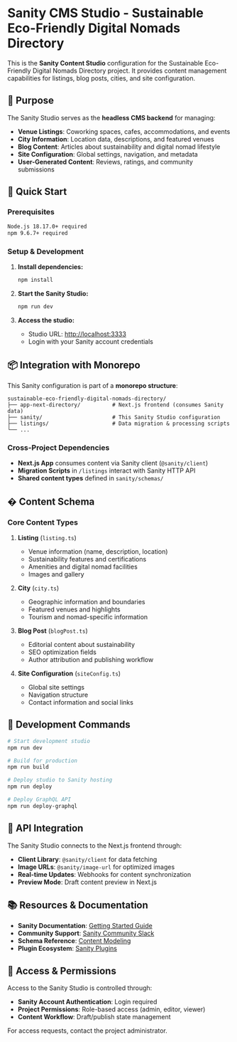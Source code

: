 # Sanity CMS Studio - Sustainable Eco-Friendly Digital Nomads Directory

This is the **Sanity Content Studio** configuration for the Sustainable Eco-Friendly Digital Nomads Directory project. It provides content management capabilities for listings, blog posts, cities, and site configuration.

## 🎯 Purpose

The Sanity Studio serves as the **headless CMS backend** for managing:

- **Venue Listings**: Coworking spaces, cafes, accommodations, and events
- **City Information**: Location data, descriptions, and featured venues
- **Blog Content**: Articles about sustainability and digital nomad lifestyle
- **Site Configuration**: Global settings, navigation, and metadata
- **User-Generated Content**: Reviews, ratings, and community submissions

## 🚀 Quick Start

### Prerequisites

```bash
Node.js 18.17.0+ required
npm 9.6.7+ required
```

### Setup & Development

1. **Install dependencies:**

   ```bash
   npm install
   ```

2. **Start the Sanity Studio:**

   ```bash
   npm run dev
   ```

3. **Access the studio:**
   - Studio URL: [http://localhost:3333](http://localhost:3333)
   - Login with your Sanity account credentials

## 📦 Integration with Monorepo

This Sanity configuration is part of a **monorepo structure**:

```text
sustainable-eco-friendly-digital-nomads-directory/
├── app-next-directory/          # Next.js frontend (consumes Sanity data)
├── sanity/                      # This Sanity Studio configuration
├── listings/                    # Data migration & processing scripts
└── ...
```

### Cross-Project Dependencies

- **Next.js App** consumes content via Sanity client (`@sanity/client`)
- **Migration Scripts** in `/listings` interact with Sanity HTTP API
- **Shared content types** defined in `sanity/schemas/`

## �️ Content Schema

### Core Content Types

1. **Listing** (`listing.ts`)
   - Venue information (name, description, location)
   - Sustainability features and certifications
   - Amenities and digital nomad facilities
   - Images and gallery

2. **City** (`city.ts`)
   - Geographic information and boundaries
   - Featured venues and highlights
   - Tourism and nomad-specific information

3. **Blog Post** (`blogPost.ts`)
   - Editorial content about sustainability
   - SEO optimization fields
   - Author attribution and publishing workflow

4. **Site Configuration** (`siteConfig.ts`)
   - Global site settings
   - Navigation structure
   - Contact information and social links

## 🔧 Development Commands

```bash
# Start development studio
npm run dev

# Build for production
npm run build

# Deploy studio to Sanity hosting
npm run deploy

# Deploy GraphQL API
npm run deploy-graphql
```

## 🔗 API Integration

The Sanity Studio connects to the Next.js frontend through:

- **Client Library**: `@sanity/client` for data fetching
- **Image URLs**: `@sanity/image-url` for optimized images
- **Real-time Updates**: Webhooks for content synchronization
- **Preview Mode**: Draft content preview in Next.js

## 📚 Resources & Documentation

- **Sanity Documentation**: [Getting Started Guide](https://www.sanity.io/docs/introduction/getting-started)
- **Community Support**: [Sanity Community Slack](https://slack.sanity.io/)
- **Schema Reference**: [Content Modeling](https://www.sanity.io/docs/content-modelling)
- **Plugin Ecosystem**: [Sanity Plugins](https://www.sanity.io/docs/content-studio/extending)

## 🔐 Access & Permissions

Access to the Sanity Studio is controlled through:

- **Sanity Account Authentication**: Login required
- **Project Permissions**: Role-based access (admin, editor, viewer)
- **Content Workflow**: Draft/publish state management

For access requests, contact the project administrator.
